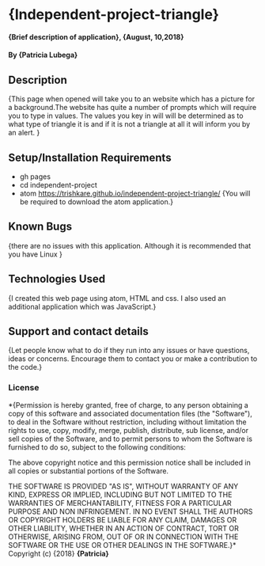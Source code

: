 # {Independent-project-triangle}
#### {Brief description of application}, {August, 10,2018}
#### By **{Patricia Lubega}**
## Description
{This page when opened will take you to an website which has a picture for a background.The website has quite a number of prompts which will require you to type in values. The values you key in will will be determined as to what type of triangle it is and if it is not a triangle at all it will inform you by an alert. }
## Setup/Installation Requirements
* gh pages
* cd independent-project
* atom
https://trishkare.github.io/independent-project-triangle/
{You will be required to download the atom application.}
## Known Bugs
{there are no issues with this application. Although it is recommended that you have Linux }
## Technologies Used
{I created this web page using atom, HTML and css. I also used an additional application which was JavaScript.}
## Support and contact details
{Let people know what to do if they run into any issues or have questions, ideas or concerns.  Encourage them to contact you or make a contribution to the code.}
### License
*{Permission is hereby granted, free of charge, to any person obtaining a copy of this software and associated documentation files (the "Software"), to deal in the Software without restriction, including without limitation the rights to use, copy, modify, merge, publish, distribute, sub license, and/or sell copies of the Software, and to permit persons to whom the Software is furnished to do so, subject to the following conditions:

The above copyright notice and this permission notice shall be included in all copies or substantial portions of the Software.

THE SOFTWARE IS PROVIDED "AS IS", WITHOUT WARRANTY OF ANY KIND, EXPRESS OR IMPLIED, INCLUDING BUT NOT LIMITED TO THE WARRANTIES OF MERCHANTABILITY, FITNESS FOR A PARTICULAR PURPOSE AND NON INFRINGEMENT. IN NO EVENT SHALL THE AUTHORS OR COPYRIGHT HOLDERS BE LIABLE FOR ANY CLAIM, DAMAGES OR OTHER LIABILITY, WHETHER IN AN ACTION OF CONTRACT, TORT OR OTHERWISE, ARISING FROM, OUT OF OR IN CONNECTION WITH THE SOFTWARE OR THE USE OR OTHER DEALINGS IN THE SOFTWARE.}*
Copyright (c) {2018} **{Patricia}**
